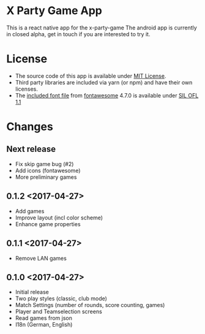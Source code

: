 # X Party Game App
This is a react native app for the x-party-game
The android app is currently in closed alpha, get in touch if you are interested to try it.

# License
 - The source code of this app is available under [MIT License](LICENSE).
 - Third party libraries are included via yarn (or npm) and have their own licenses.
 - The [included font file](android/app/src/main/assets/font/FontAwesome.otf) from [fontawesome](http://fontawesome.io) 4.7.0 is available under
[SIL OFL 1.1](http://scripts.sil.org/OFL)

# Changes
## Next release
 - Fix skip game bug (#2)
 - Add icons (fontawesome)
 - More preliminary games
## 0.1.2 <2017-04-27>
 - Add games
 - Improve layout (incl color scheme)
 - Enhance game properties
## 0.1.1 <2017-04-27>
 - Remove LAN games
## 0.1.0 <2017-04-27>
 - Initial release
 - Two play styles (classic, club mode)
 - Match Settings (number of rounds, score counting, games)
 - Player and Teamselection screens
 - Read games from json
 - I18n (German, English)
